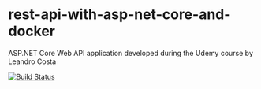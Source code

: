 # rest-api-with-asp-net-core-and-docker
ASP.NET Core Web API application developed during the Udemy course by Leandro Costa

[![Build Status](https://app.travis-ci.com/RomuloMPereira/rest-api-with-asp-net-core-and-docker.svg?branch=master)](https://app.travis-ci.com/RomuloMPereira/rest-api-with-asp-net-core-and-docker)
